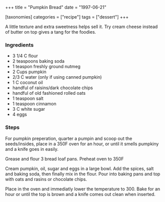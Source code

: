 +++
title = "Pumpkin Bread"
date = "1997-06-21"

[taxonomies]
categories = ["recipe"]
tags = ["dessert"]
+++

A little texture and extra sweetness helps sell it.
Try cream cheese instead of butter on top gives a tang for the foodies.

<!-- more -->

### Ingredients

- 3 1/4 C flour
- 2 teaspoons baking soda
- 1 teaspon freshly ground nutmeg
- 2 Cups pumpkin
- 2/3 C water (only if using canned pumpkin)
- 1 C coconut oil
- handful of raisins/dark chocolate chips
- handful of old fashioned rolled oats
- 1 teaspoon salt
- 1 teaspoon cinnamon
- 3 C white sugar
- 4 eggs

### Steps

For pumpkin preperation, quarter a pumpin and scoop out the seeds/insides, place in a 350F oven for an hour, or until it smells pumpkiny and a knife goes in easily.

Grease and flour 3 bread loaf pans. Preheat oven to 350F

Cream pumpkin, oil, sugar and eggs in a large bowl. Add the spices, salt  and baking soda, then finally mix in the flour. Pour into baking pans and top with oats and rasins or chocolate chips.

Place in the oven and immediatly lower the temperature to 300.  Bake for an hour or until the top is brown and a knife comes out clean when inserted.
